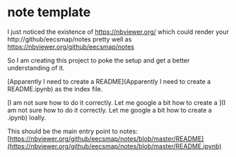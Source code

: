 # note template

I just noticed the existence of https://nbviewer.org/
which could render your http://github/eecsmap/notes pretty well as
https://nbviewer.org/github/eecsmap/notes

So I am creating this project to poke the setup and get a better understanding of it.

[Apparently I need to create a README](Apparently I need to create a README.ipynb) as the index file.

[I am not sure how to do it correctly. Let me google a bit how to create a ](I am not sure how to do it correctly. Let me google a bit how to create a .ipynb) loally.

This should be the main entry point to notes:
[https://nbviewer.org/github/eecsmap/notes/blob/master/README](https://nbviewer.org/github/eecsmap/notes/blob/master/README.ipynb)
